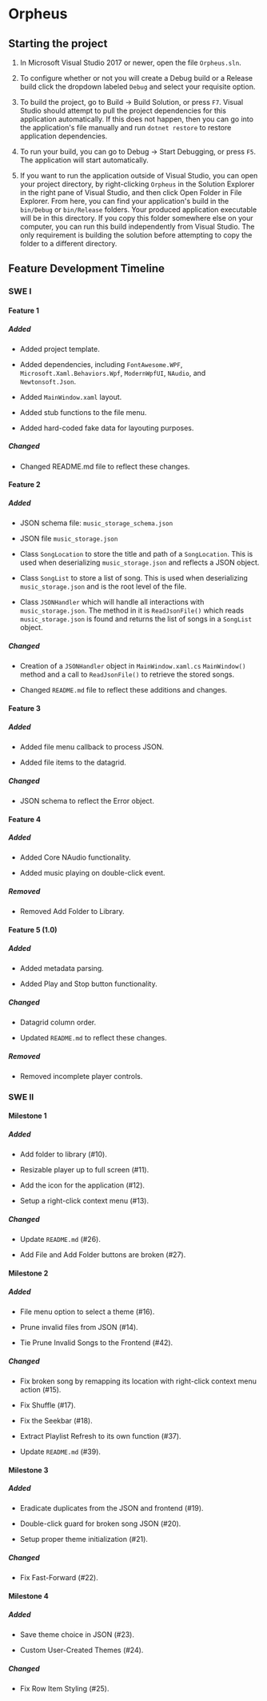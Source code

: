# Orpheus

## Starting the project

1. In Microsoft Visual Studio 2017 or newer, open the file `Orpheus.sln`.

2. To configure whether or not you will create a Debug build or a Release build click the dropdown labeled `Debug` and select your requisite option.

3. To build the project, go to Build -> Build Solution, or press `F7`. Visual Studio should attempt to pull the project dependencies for this application automatically. If this does not happen, then you can go into the application's file manually and run `dotnet restore` to restore application dependencies.

4. To run your build, you can go to Debug -> Start Debugging, or press `F5`. The application will start automatically.

5. If you want to run the application outside of Visual Studio, you can open your project directory, by right-clicking `Orpheus` in the Solution Explorer in the right pane of Visual Studio, and then click Open Folder in File Explorer. From here, you can find your application's build in the `bin/Debug` or `bin/Release` folders. Your produced application executable will be in this directory. If you copy this folder somewhere else on your computer, you can run this build independently from Visual Studio. The only requirement is building the solution before attempting to copy the folder to a different directory.

## Feature Development Timeline

### SWE I

#### Feature 1

##### Added

- Added project template.

- Added dependencies, including `FontAwesome.WPF`, `Microsoft.Xaml.Behaviors.Wpf`, `ModernWpfUI`, `NAudio`, and `Newtonsoft.Json`.

- Added `MainWindow.xaml` layout.

- Added stub functions to the file menu.

- Added hard-coded fake data for layouting purposes.

##### Changed

- Changed README.md file to reflect these changes.

#### Feature 2

##### Added

- JSON schema file: `music_storage_schema.json`

- JSON file `music_storage.json`

- Class `SongLocation` to store the title and path of a `SongLocation`. This is used when deserializing `music_storage.json` and reflects a JSON object.

- Class `SongList` to store a list of song. This is used when deserializing `music_storage.json` and is the root level of the file.

- Class `JSONHandler` which will handle all interactions with `music_storage.json`. The method in it is `ReadJsonFile()` which reads `music_storage.json` is found and returns the list of songs in a `SongList` object.

##### Changed

- Creation of a `JSONHandler` object in `MainWindow.xaml.cs` `MainWindow()` method and a call to `ReadJsonFile()` to retrieve the stored songs.

- Changed `README.md` file to reflect these additions and changes.

#### Feature 3

##### Added

- Added file menu callback to process JSON.

- Added file items to the datagrid.

##### Changed

- JSON schema to reflect the Error object.

#### Feature 4

##### Added

- Added Core NAudio functionality.

- Added music playing on double-click event.

##### Removed

- Removed Add Folder to Library.

#### Feature 5 (1.0)

##### Added

- Added metadata parsing.

- Added Play and Stop button functionality.

##### Changed

- Datagrid column order.

- Updated `README.md` to reflect these changes.

##### Removed

- Removed incomplete player controls.

### SWE II

#### Milestone 1

##### Added

- Add folder to library (#10).

- Resizable player up to full screen (#11).

- Add the icon for the application (#12).

- Setup a right-click context menu (#13).

##### Changed

- Update `README.md` (#26).

- Add File and Add Folder buttons are broken (#27).

#### Milestone 2

##### Added

- File menu option to select a theme (#16).

- Prune invalid files from JSON (#14).

- Tie Prune Invalid Songs to the Frontend (#42).

##### Changed

- Fix broken song by remapping its location with right-click context menu action (#15).

- Fix Shuffle (#17).

- Fix the Seekbar (#18).

- Extract Playlist Refresh to its own function (#37).

- Update `README.md` (#39).

#### Milestone 3

##### Added

- Eradicate duplicates from the JSON and frontend (#19).

- Double-click guard for broken song JSON (#20).

- Setup proper theme initialization (#21).

##### Changed

- Fix Fast-Forward (#22).

#### Milestone 4

##### Added

- Save theme choice in JSON (#23).

- Custom User-Created Themes (#24).

##### Changed

- Fix Row Item Styling (#25).
